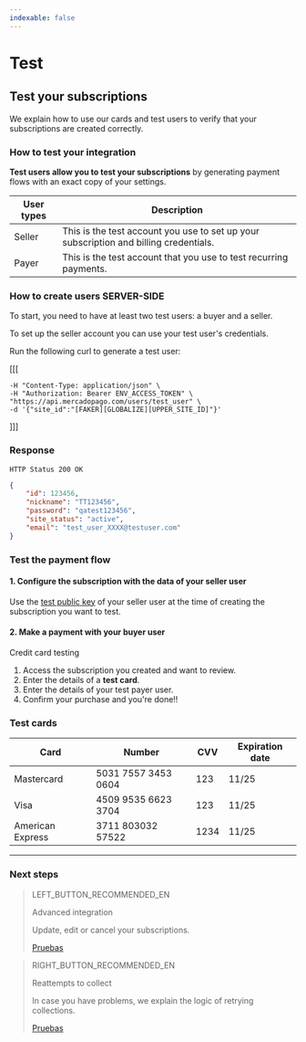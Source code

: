 ```yaml
---
indexable: false
---
```


# Test   

## Test your subscriptions

We explain how to use our cards and test users to verify that your subscriptions are created correctly.

### How to test your integration

**Test users allow you to test your subscriptions** by generating payment flows with an exact copy of your settings.

User types |   Description  
------------ 	 |	--------    
Seller       |  This is the test account you use to set up your subscription and billing credentials.           
Payer        |  This is the test account that you use to test recurring payments.  

### How to create users SERVER-SIDE

To start, you need to have at least two test users: a buyer and a seller.

To set up the seller account you can use your test user's credentials. 

Run the following curl to generate a test user:


[[[
```curl curl -X POST \
-H "Content-Type: application/json" \
-H "Authorization: Bearer ENV_ACCESS_TOKEN" \
"https://api.mercadopago.com/users/test_user" \
-d '{"site_id":"[FAKER][GLOBALIZE][UPPER_SITE_ID]"}'
```
]]]

### Response
`HTTP Status 200 OK`
```json
{
    "id": 123456,
    "nickname": "TT123456",
    "password": "qatest123456",
    "site_status": "active",
    "email": "test_user_XXXX@testuser.com"
}
```

### Test the payment flow

#### 1. Configure the subscription with the data of your seller user

Use the <a href="https://www.mercadopago[FAKER][URL][DOMAIN]/daccount/credentials" target="_blank">test public key</a> of your seller user at the time of creating the subscription you want to test.

#### 2. Make a payment with your buyer user

Credit card testing

1. Access the subscription you created and want to review.
1. Enter the details of a **test card**.
1. Enter the details of your test payer user.
1. Confirm your purchase and you're done!!

### Test cards

Card |   Number  | CVV   |   Expiration date
------------ 	 |	--------    |	--------    |	--------
Mastercard       |  5031 7557 3453 0604 |   123 | 11/25            
Visa             |  4509 9535 6623 3704 |   123 | 11/25   
American Express |  3711 803032 57522   |   1234| 11/25   

------------
### Next steps

> LEFT_BUTTON_RECOMMENDED_EN
>
> Advanced integration
>
> Update, edit or cancel your subscriptions.
>
> [Pruebas](http://www.mercadopago[FAKER][URL][DOMAIN]/developers/es/guides/online-payments/subscriptions/advanced-integration/)

> RIGHT_BUTTON_RECOMMENDED_EN
>
> Reattempts to collect
>
> In case you have problems, we explain the logic of retrying collections. 
>
> [Pruebas](http://www.mercadopago[FAKER][URL][DOMAIN]/developers/es/guides/online-payments/subscriptions/payment-retry/)